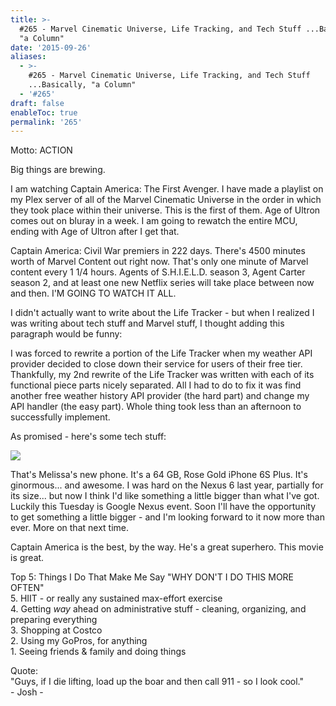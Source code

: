 ```yaml
---
title: >-
  #265 - Marvel Cinematic Universe, Life Tracking, and Tech Stuff ...Basically,
  "a Column"
date: '2015-09-26'
aliases:
  - >-
    #265 - Marvel Cinematic Universe, Life Tracking, and Tech Stuff
    ...Basically, "a Column"
  - '#265'
draft: false
enableToc: true
permalink: '265'
---
```


Motto: ACTION  
  
Big things are brewing.  
  
I am watching Captain America: The First Avenger. I have made a playlist on my Plex server of all of the Marvel Cinematic Universe in the order in which they took place within their universe. This is the first of them. Age of Ultron comes out on bluray in a week. I am going to rewatch the entire MCU, ending with Age of Ultron after I get that.  
  
Captain America: Civil War premiers in 222 days. There's 4500 minutes worth of Marvel Content out right now. That's only one minute of Marvel content every 1 1/4 hours. Agents of S.H.I.E.L.D. season 3, Agent Carter season 2, and at least one new Netflix series will take place between now and then. I'M GOING TO WATCH IT ALL.  
  
I didn't actually want to write about the Life Tracker - but when I realized I was writing about tech stuff and Marvel stuff, I thought adding this paragraph would be funny:  
  
I was forced to rewrite a portion of the Life Tracker when my weather API provider decided to close down their service for users of their free tier. Thankfully, my 2nd rewrite of the Life Tracker was written with each of its functional piece parts nicely separated. All I had to do to fix it was find another free weather history API provider (the hard part) and change my API handler (the easy part). Whole thing took less than an afternoon to successfully implement.  
  
As promised - here's some tech stuff:  
  
[![](assets/265-1.jpg)](http://2.bp.blogspot.com/-wwYctQkV3e0/VgdgDqfoUrI/AAAAAAAB-Oo/4qdcZeihyrg/s1600/IMG%5F20150925%5F150248.jpg)

  
That's Melissa's new phone. It's a 64 GB, Rose Gold iPhone 6S Plus. It's ginormous... and awesome. I was hard on the Nexus 6 last year, partially for its size... but now I think I'd like something a little bigger than what I've got. Luckily this Tuesday is Google Nexus event. Soon I'll have the opportunity to get something a little bigger - and I'm looking forward to it now more than ever. More on that next time.  
  
Captain America is the best, by the way. He's a great superhero. This movie is great.   
  
Top 5: Things I Do That Make Me Say "WHY DON'T I DO THIS MORE OFTEN"  
5\. HIIT - or really any sustained max-effort exercise  
4\. Getting _way_ ahead on administrative stuff - cleaning, organizing, and preparing everything  
3\. Shopping at Costco  
2\. Using my GoPros, for anything  
1\. Seeing friends & family and doing things  
  
Quote:  
"Guys, if I die lifting, load up the boar and then call 911 - so I look cool."  
\- Josh -
